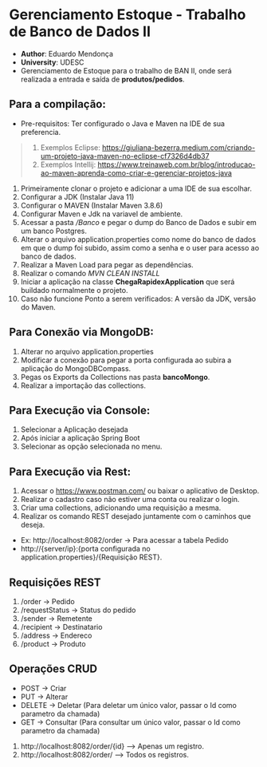 # Gerenciamento Estoque - Trabalho de Banco de Dados II 
* **Author**: Eduardo Mendonça 
* **University**: UDESC
* Gerenciamento de Estoque para o trabalho de BAN II, onde será realizada a entrada e saída de **produtos/pedidos**.

## **Para a compilação:** 
- Pre-requisitos: Ter configurado o Java e Maven na IDE de sua preferencia. 
> 1. Exemplos Eclipse: https://giuliana-bezerra.medium.com/criando-um-projeto-java-maven-no-eclipse-cf7326d4db37 
> 2. Exemplos Intellij: https://www.treinaweb.com.br/blog/introducao-ao-maven-aprenda-como-criar-e-gerenciar-projetos-java

1. Primeiramente clonar o projeto e adicionar a uma IDE de sua escolhar.
2. Configurar a JDK (Instalar Java 11)
3. Configurar o MAVEN (Instalar Maven 3.8.6)
4. Configurar Maven e Jdk na variavel de ambiente.
5. Acessar a pasta _/Banco_ e pegar o dump do Banco de Dados e subir em um banco Postgres.
6. Alterar o arquivo application.properties como nome do banco de dados em que o dump foi subido, assim como a senha e o user para acesso ao banco de dados. 
7. Realizar a Maven Load para pegar as dependências.
8. Realizar o comando _MVN CLEAN INSTALL_
9. Iniciar a aplicação na classe **ChegaRapidexApplication** que será buildado normalmente o projeto.
10. Caso não funcione Ponto a serem verificados: A versão da JDK, versão do Maven.

## **Para Conexão via MongoDB:** 
1. Alterar no arquivo application.properties
2. Modificar a conexão para pegar a porta configurada ao subira a aplicação do MongoDBCompass.
3. Pegas os Exports da Collections nas pasta **bancoMongo**.
4. Realizar a importação das collections.


## **Para Execução via Console:** 

1. Selecionar a Aplicação desejada
2. Após iniciar a aplicação Spring Boot
3. Selecionar as opção selecionada no menu.


## **Para Execução via Rest:** 

1. Acessar o https://www.postman.com/ ou baixar o aplicativo de Desktop.
2. Realizar o cadastro caso não estiver uma conta ou realizar o login.
3. Criar uma collections, adicionando uma requisição a mesma. 
4. Realizar os comando REST desejado juntamente com o caminhos que deseja. 
* Ex: http://localhost:8082/order -> Para acessar a tabela Pedido
* http://{server/ip}:{porta configurada no application.properties}/{Requisição REST}.

## **Requisições REST**

1. /order -> Pedido
2. /requestStatus -> Status do pedido
3. /sender -> Remetente
4. /recipient -> Destinatario
5. /address -> Endereco
6. /product -> Produto

## Operações CRUD
* POST -> Criar
* PUT -> Alterar 
* DELETE -> Deletar (Para deletar um único valor, passar o Id como parametro da chamada)
* GET -> Consultar (Para consultar um único valor, passar o Id como parametro da chamada)
 1. http://localhost:8082/order/{id} --> Apenas um registro.
 2. http://localhost:8082/order/ --> Todos os registros.
